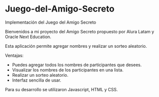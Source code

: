 # Juego-del-Amigo-Secreto
Implementación del Juego del Amigo Secreto

Bienvenidos a mi proyecto del Amigo Secreto propuesto por Alura Latam y Oracle Next Education.

Esta aplicación permite agregar nombres y realizar un sorteo aleatorio.

Ventajas:

* Puedes agregar todos los nombres de participantes que desees.
* Visualizar los nombres de los participantes en una lista.
* Realizar un sorteo aleatorio.
* Interfaz sencilla de usar.

Para su desarrollo se utilizaron Javascript, HTML y CSS.
